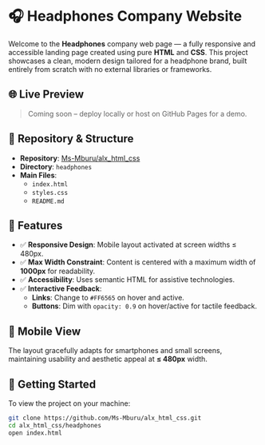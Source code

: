 # 🎧 Headphones Company Website

Welcome to the **Headphones** company web page — a fully responsive and accessible landing page created using pure **HTML** and **CSS**. This project showcases a clean, modern design tailored for a headphone brand, built entirely from scratch with no external libraries or frameworks.

## 🌐 Live Preview

> Coming soon – deploy locally or host on GitHub Pages for a demo.

## 📁 Repository & Structure

- **Repository**: [Ms-Mburu/alx_html_css](https://github.com/Ms-Mburu/alx_html_css.git)
- **Directory**: `headphones`
- **Main Files**:
  - `index.html`
  - `styles.css`
  - `README.md`

## 🧩 Features

- ✅ **Responsive Design**: Mobile layout activated at screen widths ≤ 480px.
- ✅ **Max Width Constraint**: Content is centered with a maximum width of **1000px** for readability.
- ✅ **Accessibility**: Uses semantic HTML for assistive technologies.
- ✅ **Interactive Feedback**:
  - **Links**: Change to `#FF6565` on hover and active.
  - **Buttons**: Dim with `opacity: 0.9` on hover/active for tactile feedback.

## 📱 Mobile View

The layout gracefully adapts for smartphones and small screens, maintaining usability and aesthetic appeal at **≤ 480px** width.

## 🚀 Getting Started

To view the project on your machine:

```bash
git clone https://github.com/Ms-Mburu/alx_html_css.git
cd alx_html_css/headphones
open index.html
